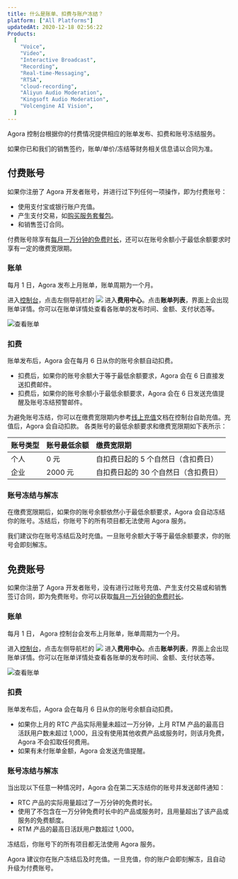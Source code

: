 ```yaml
---
title: 什么是账单、扣费与账户冻结？
platform: ["All Platforms"]
updatedAt: 2020-12-18 02:56:22
Products:
  [
    "Voice",
    "Video",
    "Interactive Broadcast",
    "Recording",
    "Real-time-Messaging",
    "RTSA",
    "cloud-recording",
    "Aliyun Audio Moderation",
    "Kingsoft Audio Moderation",
    "Volcengine AI Vision",
  ]
---
```


Agora 控制台根据你的付费情况提供相应的账单发布、扣费和账号冻结服务。

<div class="alert note">如果你已和我们的销售签约，账单/单价/冻结等财务相关信息请以合同为准。</div>

## 付费账号

如果你注册了 Agora 开发者账号，并进行过下列任何一项操作，即为付费账号：

- 使用支付宝或银行账户充值。
- 产生支付交易，如[购买服务套餐包](https://docs.agora.io/cn/faq/pricing_package_minute)。
- 和销售签订合同。

付费账号除享有[每月一万分钟的免费时长](https://docs.agora.io/cn/faq/billing_free)，还可以在账号余额小于最低余额要求时享有一定的缴费宽限期。

### 账单

每月 1 日，Agora 发布上月账单，账单周期为一个月。

进入[控制台](https://dashboard.agora.io/)，点击左侧导航栏的 ![](https://web-cdn.agora.io/docs-files/1597304684200) 进入**费用中心**。点击**账单列表**，界面上会出现账单详情。你可以在账单详情处查看各账单的发布时间、金额、支付状态等。

![查看账单](https://web-cdn.agora.io/docs-files/1597304714277)

### 扣费

账单发布后，Agora 会在每月 6 日从你的账号余额自动扣费。

- 扣费后，如果你的账号余额大于等于最低余额要求，Agora 会在 6 日直接发送扣费邮件。
- 扣费后，如果你的账号余额小于最低余额要求，Agora 会在 6 日发送充值提醒及账号冻结预警邮件。

为避免账号冻结，你可以在缴费宽限期内参考[线上充值](https://docs.agora.io/cn/Agora%20Platform/online_payment?platform=All%20Platforms)文档在控制台自助充值。充值后，Agora 会自动扣款。
各类账号的最低余额要求和缴费宽限期如下表所示：

| 账号类型 | 账号最低余额 | 缴费宽限期                           |
| :------- | :----------- | :----------------------------------- |
| 个人     | 0 元         | 自扣费日起的 5 个自然日（含扣费日）  |
| 企业     | 2000 元      | 自扣费日起的 30 个自然日（含扣费日） |

### 账号冻结与解冻

在缴费宽限期后，如果你的账号余额依然小于最低余额要求，Agora 会自动冻结你的账号。冻结后，你账号下的所有项目都无法使用 Agora 服务。

我们建议你在账号冻结后及时充值。一旦账号余额大于等于最低余额要求，你的账号会即刻解冻。

## 免费账号

如果你注册了 Agora 开发者账号，没有进行过账号充值、产生支付交易或和销售签订合同，即为免费账号。你可以获取[每月一万分钟的免费时长](https://docs.agora.io/cn/faq/billing_free)。

### 账单

每月 1 日， Agora 控制台会发布上月账单，账单周期为一个月。

进入[控制台](https://dashboard.agora.io/)，点击左侧导航栏的 ![](https://web-cdn.agora.io/docs-files/1597304684200) 进入**费用中心**。点击**账单列表**，界面上会出现账单详情。你可以在账单详情处查看各账单的发布时间、金额、支付状态等。

![查看账单](https://web-cdn.agora.io/docs-files/1597304714277)

### 扣费

账单发布后，Agora 会在每月 6 日从你的账号余额自动扣费。

- 如果你上月的 RTC 产品实际用量未超过一万分钟，上月 RTM 产品的最高日活跃用户数未超过 1,000，且没有使用其他收费产品或服务时，则该月免费，Agora 不会扣取任何费用。
- 如果有未付账单金额，Agora 会发送充值提醒。

### 账号冻结与解冻

当出现以下任意一种情况时，Agora 会在第二天冻结你的账号并发送邮件通知：

- RTC 产品的实际用量超过了一万分钟的免费时长。
- 使用了不包含在一万分钟免费时长中的产品或服务时，且用量超出了该产品或服务的免费额度。
- RTM 产品的最高日活跃用户数超过 1,000。

<div class="alert warning">冻结后，你账号下的所有项目都无法使用 Agora 服务。</div>

Agora 建议你在账户冻结后及时充值。一旦充值，你的账户会即刻解冻，且自动升级为付费账号。
